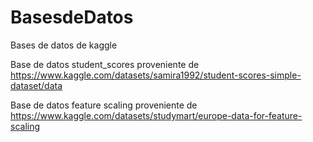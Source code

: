 # BasesdeDatos
Bases de datos de kaggle

Base de datos student_scores proveniente de https://www.kaggle.com/datasets/samira1992/student-scores-simple-dataset/data

Base de datos feature scaling proveniente de https://www.kaggle.com/datasets/studymart/europe-data-for-feature-scaling
